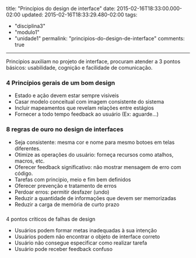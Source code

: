 title: "Princípios do design de interface"
date: 2015-02-16T18:33:00.000-02:00
updated: 2015-02-16T18:33:29.480-02:00
tags: 
- "disciplina3"
- "modulo1"
- "unidade1"
permalink: "principios-do-design-de-interface"
comments: true
---

  
Principios auxiliam no projeto de interface, procuram atender a 3 pontos básicos: usabilidade, cognição e facilidade de comunicação.  

### 4 Princípios gerais de um bom design

*   Estado e ação devem estar sempre visiveis
*   Casar modelo conceitual com imagem consistente do sistema
*   Incluir mapeamentos que revelam relações entre estágios
*   Fornecer a todo tempo feedback ao usuário (Ex: aguarde...)

### 8 regras de ouro no design de interfaces

*   Seja consistente: mesma cor e nome para mesmo botoes em telas diferentes.
*   Otimize as operações do usuário: forneça recursos como atalhos, macros, etc.
*   Oferecer feedback significativo: não mostrar mensagem de erro com código.
*   Tarefas com principio, meio e fim bem definidos
*   Oferecer prevenção e tratamento de erros
*   Perdoar erros: permitir desfazer (undo)
*   Reduzir a quantidade de informações que devem ser memorizadas
*   Reduzir a carga de memória de curto prazo

###   
4 pontos críticos de falhas de design

*   Usuários podem formar metas inadequadas à sua intenção
*   Usuários podem não encontrar o objeto de interface correto
*   Usuário não consegue especificar como realizar tarefa
*   Usuário pode receber feedback confuso
